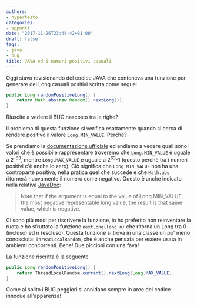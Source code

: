```yaml
---
authors:
- hypertesto
categories:
- appunti
date: "2017-11-26T23:44:42+01:00"
draft: false
tags:
- java
- bug
title: JAVA ed i numeri positivi casuali
---
```


Oggi stavo revisionando del codice JAVA che conteneva una funzione per generare dei Long casuali positivi scritta come segue:

```java
public Long randomPositiveLong() {
    return Math.abs(new Random().nextLong());
}
```
Riuscite a vedere il BUG nascosto tra le righe?

Il problema di questa funzione si verifica esattamente quando si cerca di rendere positivo il valore `Long.MIN_VALUE`. Perchè?

Se prendiamo la [documentazione ufficiale](https://docs.oracle.com/javase/7/docs/api/java/lang/Long.html) ed andiamo a vedere quali sono i valori che è possibile rappresentare troveremo che `Long.MIN_VALUE` è uguale a 2<sup>-63</sup>, mentre `Long.MAX_VALUE` è uguale a 2<sup>63</sup>-1 (questo perchè tra i numeri positivi c'è anche lo zero). Ciò significa che `Long.MIN_VALUE` non ha una controparte positiva; nella pratica quel che succede è che `Math.abs` ritornerà nuovamente il numero come negativo. Questo è anche indicato nella relativa [JavaDoc](https://docs.oracle.com/javase/7/docs/api/java/lang/Math.html#abs(long)):

> Note that if the argument is equal to the value of Long.MIN_VALUE, the most negative representable long value, the result is that same value, which is negative.

Ci sono più modi per riscrivere la funzione, io ho preferito non reinventare la ruota e ho sfruttato la funzione `nextLong(long n)` che ritorna un Long tra 0 (incluso) ed n (escluso). Questa funzione si trova in una classe un po' meno conosciuta: `ThreadLocalRandom`, che è anche pensata per essere usata in ambienti concorrenti. Bene! Due piccioni con una fava!

La funzione riscritta è la seguente

```java
public Long randomPositiveLong() {
    return ThreadLocalRandom.current().nextLong(Long.MAX_VALUE);
}
```

Come al solito i BUG peggiori si annidano sempre in aree del codice innocue all'apparenza!
